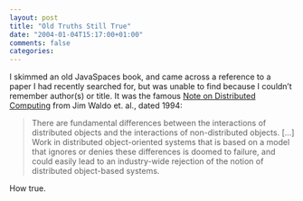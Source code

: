 ```yaml
---
layout: post
title: "Old Truths Still True"
date: "2004-01-04T15:17:00+01:00"
comments: false
categories: 
---
```


<p>I skimmed an old JavaSpaces book, and came across a reference to a paper I had recently searched for, but was unable to find because I couldn&#8217;t remember author(s) or title. It was the famous <a href="http://research.sun.com/techrep/1994/abstract-29.html">Note on Distributed Computing</a> from Jim Waldo et. al., dated 1994:</p>

<blockquote>There are fundamental differences between the interactions of distributed objects and the interactions of non-distributed objects. [&#8230;] Work in distributed object-oriented systems that is based on a model that ignores or denies these differences is doomed to failure, and could easily lead to an industry-wide rejection of the notion of distributed object-based systems.</blockquote>

<p>How true.</p>


